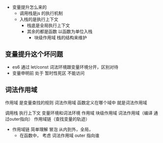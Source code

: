- 变量提升怎么来的
  - 调用栈是js 的执行机制
  - 入栈的是执行上下文
    - 栈底是全局执行上下文
    - 其余的都是函数 以函数为单位入栈
      - 块级作用域 栈的结构来维护

## 变量提升这个坏问题
- es6 通过 let/const 词法环境跟变量环境分开，区别对待
- 变量申明前 处于 暂时性死区 不能访问


## 词法作用域
  作用域 是变量查找的规则
  词法作用域 函数定义在哪个域中 就是词法作用域

调用栈 执行上下文 变量环境和词法环境 作用域 块级作用域 词法作用域（编译 通过outer指向） 作用域链（查找变量的轨迹）

- 作用域链 简单理解 冒泡 从内到外，全局，
  - 在函数中， 考虑 词法作用域 outer 指向谁